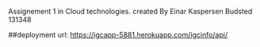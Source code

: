 Assignement 1 in Cloud technologies. created By Einar Kaspersen Budsted  131348

##deployment url:
https://igcapp-5881.herokuapp.com/igcinfo/api/
